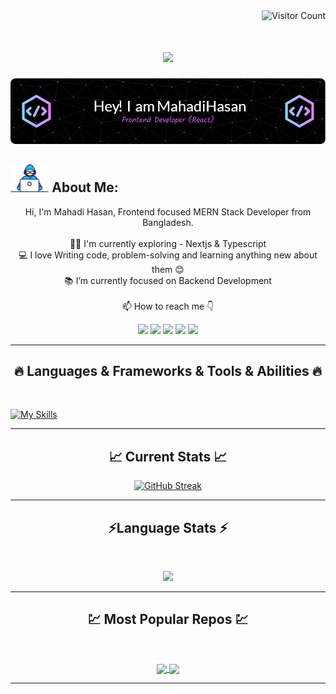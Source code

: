 <img align="right" src="https://visitor-badge.laobi.icu/badge?page_id=Mahadi-Hasan-Sopon/Mahadi-Hasan-Sopon" alt="Visitor Count">
<br/>
<!-- [![Typing SVG](<https://readme-typing-svg.demolab.com?font=Fira+Code&weight=500&pause=1000&width=435&lines=HI+There!;I'm+a+Web+Designer+%26+Developer.;Passionate+about+Programming.;Good+at+Frontend+(React).;Thank+you+for+visiting!>)](https://git.io/typing-svg) -->

<h1 align="center">
  <a href="https://git.io/typing-svg">
    <img src="https://readme-typing-svg.demolab.com?font=Fira+Code&weight=500&pause=1000&width=435&lines=HI+There!;I'm+a+Web+Designer+%26+Developer.;Passionate+about+Programming.;Good+at+Frontend+(React).;Thank+you+for+visiting!+%F0%9F%91%8B&center=true&size=22">
  </a>
</h1>

![Header](./assets/github-header-image.png)

## <img src="./assets/Developer.gif" alt="developer gif"  height="45px"> About Me:

<p align="center">
  Hi, I'm Mahadi Hasan, Frontend focused MERN Stack Developer from Bangladesh.
  <br>
  <br>
  👨‍🎓 I'm currently exploring - Nextjs & Typescript
  <br>
  💻 I love Writing code, problem-solving and learning anything new about them 😊
  <br>
  📚 I’m currently focused on Backend Development 
  <br>
  <br>
  📫 How to reach me 👇
</p>
<p align="center"> <a href="https://www.linkedin.com/in/mahadi-hasan-sopon"><img src="https://img.shields.io/badge/linkedin-%230077B5.svg?&style=for-the-badge&logo=linkedin&logoColor=white" height=23></a> <a href="mailto:mahadih137@gmail.com"><img src="https://img.shields.io/badge/Gmail-D14836?style=for-the-badge&logo=gmail&logoColor=white" height=23></a> <a href="https://twitter.com/MahadiSopon"><img src="https://img.shields.io/badge/Twitter-222222?style=for-the-badge&logo=twitter&logoColor=white" height=23></a> <a href="https://t.me/Mahadi_Hasan_Sopon"><img src="https://img.shields.io/badge/Telegram-2CA5E0?style=for-the-badge&logo=telegram&logoColor=white" height=23></a> <a href="https://leetcode.com/Mahadi-Hasan-Sopon/"><img src="https://img.shields.io/badge/LeetCode-ff5c00.svg?&style=for-the-badge&logo=leetcode&logoColor=white" height=23></a></p>

<hr />

<h2 align="center">🔥 Languages & Frameworks & Tools & Abilities 🔥
</h2>
<br>

[![My Skills](https://skillicons.dev/icons?i=html,css,bootstrap,tailwind,javascript,react,gatsby,materialui,nextjs,redux,nodejs,express,mongodb,vercel,vite,ts,vscode,discord,git,md,figma)](https://skillicons.dev)

<hr>

<h2 align="center"> 📈 Current Stats 📈 </h2>

<p align="center">
  <a href="https://git.io/streak-stats">
    <img src="https://streak-stats.demolab.com?user=Mahadi-Hasan-Sopon&theme=radical&hide_border=true&card_width=650" alt="GitHub Streak" />
  </a>
</p>

<hr>

<h2 align="center">⚡Language Stats ⚡</h2>
<br>

<p align="center">
<a href="https://github.com/HalemoGPA/">
      <img width=400 src="https://github-readme-stats.vercel.app/api/top-langs/?username=Mahadi-Hasan-Sopon&hide=c%23,powershell,Mathematica,Ruby,Objective-C,Objective-C%2b%2b,Cuda&title_color=61dafb&text_color=ffffff&icon_color=61dafb&bg_color=20232a&langs_count=8&layout=compact&border_color=61dafb&hide_border=true" />
 </a>
</p>

<hr>

<h2 align="center">💹 Most Popular Repos 💹</h2>
<br>

<!-- [![Readme Card](https://github-readme-stats.vercel.app/api/pin/?username=Mahadi-Hasan-Sopon&repo=library-management-client)](https://github.com/anuraghazra/github-readme-stats) -->

<p align="center">
<a href="https://github.com/Mahadi-Hasan-Sopon/library-management-client/">
<img width="350" align="center" src="https://github-readme-stats.vercel.app/api/pin/?username=Mahadi-Hasan-Sopon&repo=library-management-client&title_color=fff&text_color=c9cacc&icon_color=2bbc8a&bg_color=1d1f21">
</a>

<a href="https://github.com/Mahadi-Hasan-Sopon/inventory-management-client">
  <img width=350 align="center" src="https://github-readme-stats.vercel.app/api/pin/?username=Mahadi-Hasan-Sopon&repo=inventory-management-client&title_color=fff&text_color=c9cacc&icon_color=2bbc8a&bg_color=1d1f21" />
</a>

</p>

<hr>

